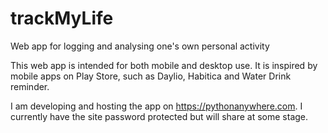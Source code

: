 # trackMyLife
Web app for logging and analysing one's own personal activity 

This web app is intended for both mobile and desktop use. It is inspired by mobile apps on Play Store, such as Daylio, Habitica and Water Drink reminder.

I am developing and hosting the app on https://pythonanywhere.com. I currently have the site password protected but will share at some stage.

